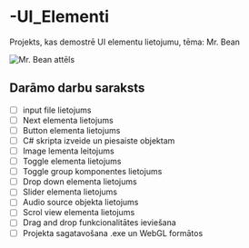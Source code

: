 # -UI_Elementi
Projekts, kas demostrē UI elementu lietojumu, tēma: Mr. Bean

![Mr. Bean attēls](https://pngimg.com/uploads/mr_bean/small/mr_bean_PNG34.png)


## Darāmo darbu saraksts
- [ ] input file lietojums 
- [ ] Next elementa lietojums
- [ ] Button elementa lietojums
- [ ] C# skripta izveide un piesaiste objektam
- [ ] Image lementa leitojums
- [ ] Toggle elementa lietojums
- [ ] Toggle group komponentes lietojums
- [ ] Drop down elementa lietojums
- [ ] Slider elementa lietojums
- [ ] Audio source objekta lietojums
- [ ] Scrol view elementa lietojums
- [ ] Drag and drop funkcionalitātes ieviešana
- [ ] Projekta sagatavošana .exe un WebGL formātos
